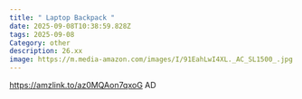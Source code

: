 ```yaml
---
title: " Laptop Backpack "
date: 2025-09-08T10:38:59.828Z
tags: 2025-09-08
Category: other
description: 26.xx
image: https://m.media-amazon.com/images/I/91EahLwI4XL._AC_SL1500_.jpg
---
```

https://amzlink.to/az0MQAon7qxoG
AD